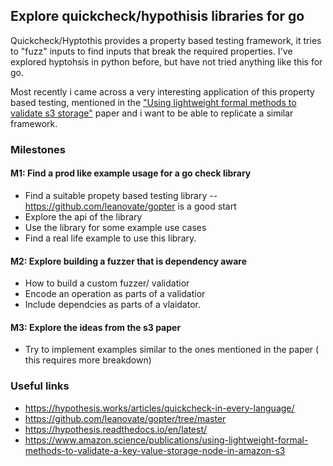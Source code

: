 ## Explore quickcheck/hypothisis libraries for go
Quickcheck/Hyptothis provides a property based testing framework, it tries to "fuzz" inputs to find inputs that break the required properties.
I've explored hyptohsis in python before, but have not tried anything like this for go.

Most recently i came across a very interesting application of this property based testing, mentioned in the ["Using lightweight formal methods to validate s3 storage"](https://www.amazon.science/publications/using-lightweight-formal-methods-to-validate-a-key-value-storage-node-in-amazon-s3) paper
and i want to be able to replicate a similar framework. 

### Milestones

#### M1: Find a prod like example usage for a go check library
* Find a suitable propety based testing library -- https://github.com/leanovate/gopter is a good start
* Explore the api of the library
* Use the library for some example use cases
* Find a real life example to use this library.


#### M2: Explore building a fuzzer that is dependency aware
* How to build a custom fuzzer/ validatior
* Encode an operation as parts of a validatior
* Include dependcies as parts of a vlaidator.

#### M3: Explore the ideas from the s3 paper
* Try to implement examples similar to the ones mentioned in the paper ( this requires more breakdown)


### Useful links
* https://hypothesis.works/articles/quickcheck-in-every-language/
* https://github.com/leanovate/gopter/tree/master
* https://hypothesis.readthedocs.io/en/latest/
* https://www.amazon.science/publications/using-lightweight-formal-methods-to-validate-a-key-value-storage-node-in-amazon-s3
